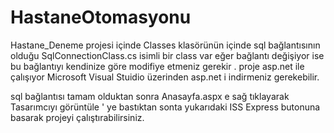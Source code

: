 # HastaneOtomasyonu
Hastane_Deneme projesi içinde Classes klasörünün içinde
sql bağlantısının olduğu 
SqlConnectionClass.cs
isimli bir class var eğer bağlantı değişiyor ise bu bağlantıyı kendinize göre modifiye etmeniz gerekir .
proje asp.net ile çalışıyor Microsoft Visual Stuidio üzerinden asp.net i indirmeniz gerekebilir.

sql bağlantısı tamam olduktan sonra Anasayfa.aspx e sağ tıklayarak Tasarımcıyı görüntüle ' ye bastıktan sonta yukarıdaki ISS Express butonuna basarak 
projeyi çalıştırabilirsiniz.
